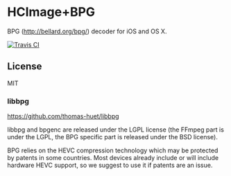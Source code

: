 # HCImage+BPG

BPG (http://bellard.org/bpg/) decoder for iOS and OS X.

[![Travis CI](https://travis-ci.org/hoppenichu/HCImage-BPG.svg)](https://travis-ci.org/hoppenichu/HCImage-BPG)

## License

MIT

### libbpg

https://github.com/thomas-huet/libbpg

libbpg and bpgenc are released under the LGPL license (the FFmpeg part is under the LGPL, the BPG specific part is released under the BSD license).

BPG relies on the HEVC compression technology which may be protected by patents in some countries. Most devices already include or will include hardware HEVC support, so we suggest to use it if patents are an issue.
